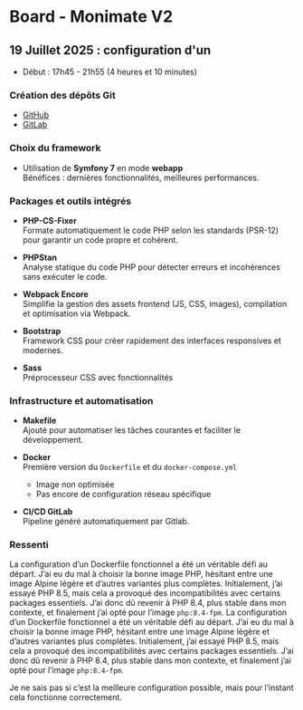 # Board - Monimate V2

## 19 Juillet 2025 : configuration d'un 
-  Début : 17h45 - 21h55 (4 heures et 10 minutes)

### Création des dépôts Git

- [GitHub](https://github.com/dlsptm/monimate-v2)
- [GitLab](https://gitlab.com/dlsptm/monimate-new-version)


### Choix du framework

- Utilisation de **Symfony 7** en mode **webapp**  
  Bénéfices : dernières fonctionnalités, meilleures performances.


### Packages et outils intégrés

- **PHP-CS-Fixer**  
  Formate automatiquement le code PHP selon les standards (PSR-12) pour garantir un code propre et cohérent.

- **PHPStan**  
  Analyse statique du code PHP pour détecter erreurs et incohérences sans exécuter le code.

- **Webpack Encore**  
  Simplifie la gestion des assets frontend (JS, CSS, images), compilation et optimisation via Webpack.

- **Bootstrap**  
  Framework CSS pour créer rapidement des interfaces responsives et modernes.

- **Sass**  
  Préprocesseur CSS avec fonctionnalités

### Infrastructure et automatisation

- **Makefile**  
  Ajouté pour automatiser les tâches courantes et faciliter le développement.

- **Docker**  
  Première version du `Dockerfile` et du `docker-compose.yml`
    - Image non optimisée
    - Pas encore de configuration réseau spécifique

- **CI/CD GitLab**  
  Pipeline généré automatiquement par Gitlab.


### Ressenti

La configuration d’un Dockerfile fonctionnel a été un véritable défi au départ. J’ai eu du mal à choisir la bonne image PHP, hésitant entre une image Alpine légère et d’autres variantes plus complètes. Initialement, j’ai essayé PHP 8.5, mais cela a provoqué des incompatibilités avec certains packages essentiels. J’ai donc dû revenir à PHP 8.4, plus stable dans mon contexte, et finalement j’ai opté pour l’image `php:8.4-fpm`. 
La configuration d’un Dockerfile fonctionnel a été un véritable défi au départ. J’ai eu du mal à choisir la bonne image PHP, hésitant entre une image Alpine légère et d’autres variantes plus complètes. Initialement, j’ai essayé PHP 8.5, mais cela a provoqué des incompatibilités avec certains packages essentiels. J’ai donc dû revenir à PHP 8.4, plus stable dans mon contexte, et finalement j’ai opté pour l’image `php:8.4-fpm`. 

Je ne sais pas si c’est la meilleure configuration possible, mais pour l’instant cela fonctionne correctement.
